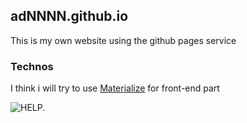 ## adNNNN.github.io
<p>This is my own website using the github pages service</p>

### Technos
<p>I think i will try to use <A HREF="http://materializecss.com/" TITLE="description">Materialize</A> for front-end part</p>

<img src="https://31.media.tumblr.com/f46a440b8f0171421bd0f9b0fdb27517/tumblr_inline_nzyzc540VV1sqvl1v_500.gif" alt="HELP.">
